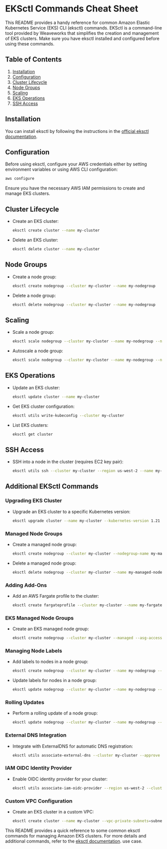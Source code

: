 
# EKSctl Commands Cheat Sheet

This README provides a handy reference for common Amazon Elastic Kubernetes Service (EKS) CLI (eksctl) commands. EKSctl is a command-line tool provided by Weaveworks that simplifies the creation and management of EKS clusters. Make sure you have eksctl installed and configured before using these commands.

## Table of Contents

1. [Installation](#installation)
2. [Configuration](#configuration)
3. [Cluster Lifecycle](#cluster-lifecycle)
4. [Node Groups](#node-groups)
5. [Scaling](#scaling)
6. [EKS Operations](#eks-operations)
7. [SSH Access](#ssh-access)

## Installation

You can install eksctl by following the instructions in the [official eksctl documentation](https://eksctl.io/introduction/installation/).

## Configuration

Before using eksctl, configure your AWS credentials either by setting environment variables or using AWS CLI configuration:

```bash
aws configure
```

Ensure you have the necessary AWS IAM permissions to create and manage EKS clusters.

## Cluster Lifecycle

- Create an EKS cluster:
  ```bash
  eksctl create cluster --name my-cluster
  ```

- Delete an EKS cluster:
  ```bash
  eksctl delete cluster --name my-cluster
  ```

## Node Groups

- Create a node group:
  ```bash
  eksctl create nodegroup --cluster my-cluster --name my-nodegroup
  ```

- Delete a node group:
  ```bash
  eksctl delete nodegroup --cluster my-cluster --name my-nodegroup
  ```

## Scaling

- Scale a node group:
  ```bash
  eksctl scale nodegroup --cluster my-cluster --name my-nodegroup --nodes 4
  ```

- Autoscale a node group:
  ```bash
  eksctl scale nodegroup --cluster my-cluster --name my-nodegroup --nodes-min 2 --nodes-max 5
  ```

## EKS Operations

- Update an EKS cluster:
  ```bash
  eksctl update cluster --name my-cluster
  ```

- Get EKS cluster configuration:
  ```bash
  eksctl utils write-kubeconfig --cluster my-cluster
  ```

- List EKS clusters:
  ```bash
  eksctl get cluster
  ```

## SSH Access

- SSH into a node in the cluster (requires EC2 key pair):
  ```bash
  eksctl utils ssh --cluster my-cluster --region us-west-2 --name my-node
  ```


## Additional EKSctl Commands

### Upgrading EKS Cluster

- Upgrade an EKS cluster to a specific Kubernetes version:
  ```bash
  eksctl upgrade cluster --name my-cluster --kubernetes-version 1.21
  ```

### Managed Node Groups

- Create a managed node group:
  ```bash
  eksctl create nodegroup --cluster my-cluster --nodegroup-name my-managed-nodegroup --managed
  ```

- Delete a managed node group:
  ```bash
  eksctl delete nodegroup --cluster my-cluster --name my-managed-nodegroup
  ```

### Adding Add-Ons

- Add an AWS Fargate profile to the cluster:
  ```bash
  eksctl create fargateprofile --cluster my-cluster --name my-fargate-profile --namespace my-namespace
  ```

### EKS Managed Node Groups

- Create an EKS managed node group:
  ```bash
  eksctl create nodegroup --cluster my-cluster --managed --asg-access --name my-eks-managed-nodegroup
  ```

### Managing Node Labels

- Add labels to nodes in a node group:
  ```bash
  eksctl create nodegroup --cluster my-cluster --name my-nodegroup --node-labels key1=value1,key2=value2
  ```

- Update labels for nodes in a node group:
  ```bash
  eksctl update nodegroup --cluster my-cluster --name my-nodegroup --node-labels key3=value3
  ```

### Rolling Updates

- Perform a rolling update of a node group:
  ```bash
  eksctl update nodegroup --cluster my-cluster --name my-nodegroup --max-pods-per-node 15
  ```

### External DNS Integration

- Integrate with ExternalDNS for automatic DNS registration:
  ```bash
  eksctl utils associate-external-dns --cluster my-cluster --approve
  ```

### IAM OIDC Identity Provider

- Enable OIDC identity provider for your cluster:
  ```bash
  eksctl utils associate-iam-oidc-provider --region us-west-2 --cluster my-cluster
  ```

### Custom VPC Configuration

- Create an EKS cluster in a custom VPC:
  ```bash
  eksctl create cluster --name my-cluster --vpc-private-subnets=subnet-12345,subnet-67890
  ```

This README provides a quick reference to some common eksctl commands for managing Amazon EKS clusters. For more details and additional commands, refer to the [eksctl documentation](https://eksctl.io/usage/commands/).
 use case.
